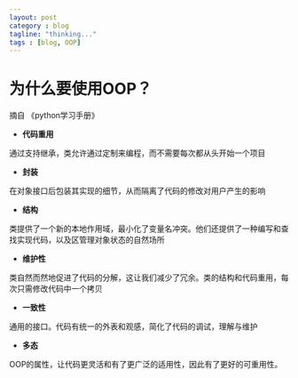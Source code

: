 ```yaml
---
layout: post
category : blog
tagline: "thinking..."
tags : [blog, OOP]
---
```



# 为什么要使用OOP？
摘自 《python学习手册》


+ **代码重用**

通过支持继承，类允许通过定制来编程，而不需要每次都从头开始一个项目

+ **封装**

在对象接口后包装其实现的细节，从而隔离了代码的修改对用户产生的影响

+ **结构**

类提供了一个新的本地作用域，最小化了变量名冲突。他们还提供了一种编写和查找实现代码，以及区管理对象状态的自然场所

+ **维护性**

类自然而然地促进了代码的分解，这让我们减少了冗余。类的结构和代码重用，每次只需修改代码中一个拷贝

+ **一致性**

通用的接口。代码有统一的外表和观感，简化了代码的调试，理解与维护

+ **多态**

OOP的属性，让代码更灵活和有了更广泛的适用性，因此有了更好的可重用性。

